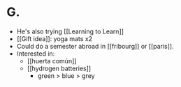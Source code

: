 # G.
- He's also trying [[Learning to Learn]]
- [[Gift idea]]: yoga mats x2
- Could do a semester abroad in [[fribourg]] or [[paris]].
- Interested in:
  - [[huerta común]]
  - [[hydrogen batteries]]
    - green > blue > grey

[//begin]: # "Autogenerated link references for markdown compatibility"
[learning-to-learn]: learning-to-learn "Learning to Learn"
[gift-idea]: gift-idea "Gift Idea"
[//end]: # "Autogenerated link references"
